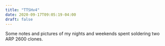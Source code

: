 ```yaml
---
title: "TTSHv4"
date: 2020-09-17T09:05:19-04:00
draft: false
---
```


Some notes and pictures of my nights and weekends spent soldering two ARP 2600 clones.
